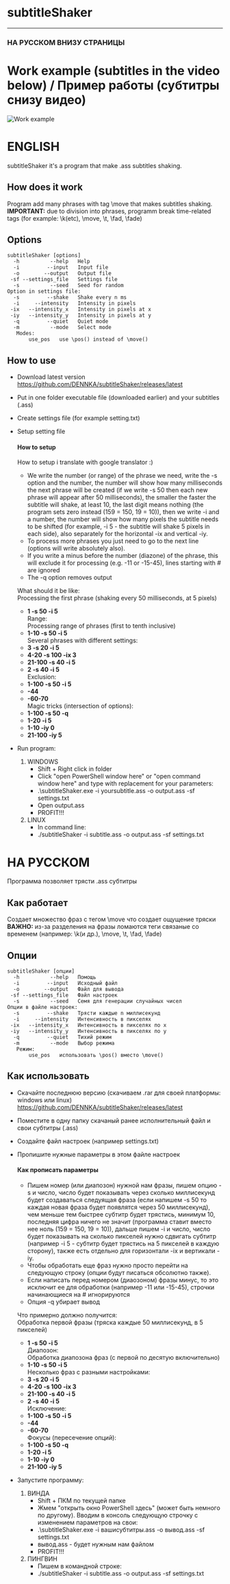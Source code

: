 # subtitleShaker
---
### НА РУССКОМ ВНИЗУ СТРАНИЦЫ
# Work example (subtitles in the video below) / Пример работы (субтитры снизу видео)
![Work example](example.gif)

# ENGLISH
subtitleShaker it's a program that make .ass subtitles shaking.

## How does it work
Program add many phrases with tag \move that makes subtitles shaking.  
**IMPORTANT:** due to division into phrases, programm break time-related tags (for example: \k(etc), \move, \t, \fad, \fade)

## Options
```
subtitleShaker [options]
  -h          --help   Help
  -i         --input   Input file
  -o        --output   Output file
 -sf --settings_file   Settings file
  -s          --seed   Seed for random
Option in settings file:
  -s         --shake   Shake every n ms
  -i     --intensity   Intensity in pixels
 -ix   --intensity_x   Intensity in pixels at x
 -iy   --intensity_y   Intensity in pixels at y
  -q         --quiet   Quiet mode
  -m          --mode   Select mode
   Modes:
       use_pos   use \pos() instead of \move()
```

## How to use
* Download latest version https://github.com/DENNKA/subtitleShaker/releases/latest
* Put in one folder executable file (downloaded earlier) and your subtitles (.ass)
* Create settings file (for example setting.txt)
* Setup setting file

  #### How to setup
  How to setup i translate with google translator :)
  - We write the number (or range) of the phrase we need, write the -s option and the number, the number will show how many milliseconds the next phrase will be created
  (if we write -s 50 then each new phrase will appear after 50 milliseconds),
  the smaller the faster the subtitle will shake, at least 10, the last digit means nothing (the program sets zero instead (159 = 150, 19 = 10)),
  then we write -i and a number, the number will show how many pixels the subtitle needs to be shifted (for example, -i 5 - the subtitle will shake 5 pixels in each
  side), also separately for the horizontal -ix and vertical -iy.  
  - To process more phrases you just need to go to the next line (options will
   write absolutely also).
  - If you write a minus before the number (diazone) of the phrase, this will exclude it for processing
   (e.g. -11 or -15-45), lines starting with # are ignored
  - The -q option removes output
  
  What should it be like:  
  Processing the first phrase (shaking every 50 milliseconds, at 5 pixels)  
    * **1 -s 50 -i 5**  
  Range:  
  Processing range of phrases (first to tenth inclusive)  
    * **1-10 -s 50 -i 5**  
  Several phrases with different settings: 
    * **3 -s 20 -i 5**
    * **4-20 -s 100 -ix 3**  
    * **21-100 -s 40 -i 5**  
    * **2 -s 40 -i 5**  
  Exclusion:
    * **1-100 -s 50 -i 5**
    * **-44**  
    * **-60-70**  
  Magic tricks (intersection of options):
    * **1-100 -s 50 -q**
    * **1-20 -i 5**
    * **1-10 -iy 0**
    * **21-100 -iy 5**
* Run program:
  1. WINDOWS
      * Shift + Right click in folder
      * Click "open PowerShell window here" or "open command window here" and type with replacement for your parameters:
      * .\subtitleShaker.exe -i yoursubtitle.ass -o output.ass -sf settings.txt
      * Open output.ass
      * PROFIT!!!
  1. LINUX
      * In command line:
      * ./subtitleShaker -i subtitle.ass -o output.ass -sf settings.txt
  
# НА РУССКОМ
Программа позволяет трясти .ass субтитры

## Как работает
Создает множество фраз с тегом \move что создает ощущение тряски  
**ВАЖНО:** из-за разделения на фразы ломаются теги связаные со временем (например: \k(и др.), \move, \t, \fad, \fade)

## Опции  
```
subtitleShaker [опции]  
  -h          --help   Помощь  
  -i         --input   Исходный файл  
  -o        --output   Файл для вывода  
 -sf --settings_file   Файл настроек  
  -s          --seed   Семя для генерации случайных чисел  
Опции в файле настроек:  
  -s         --shake   Трясти каждые n миллисекунд  
  -i     --intensity   Интенсивность в пикселях  
 -ix   --intensity_x   Интенсивность в пикселях по x  
 -iy   --intensity_y   Интенсивность в пикселях по y  
  -q         --quiet   Тихий режим  
  -m          --mode   Выбор режима  
   Режим:  
       use_pos   использовать \pos() вместо \move()  
```

## Как использовать
* Скачайте последнюю версию (скачиваем .rar для своей платформы: windows или linux) https://github.com/DENNKA/subtitleShaker/releases/latest
* Поместите в одну папку скачаный ранее исполнительный файл и свои субтитры (.ass)
* Создайте файл настроек (например settings.txt)
* Пропишите нужные параметры в этом файле настроек
  #### Как прописать параметры
  
  - Пишем номер (или диапозон) нужной нам фразы, пишем опцию -s и число, число будет показывать через сколько миллисекунд будет создаваться следуящая фраза
  (если напишем -s 50 то каждая новая фраза будет появлятся через 50 миллисекунд),
  чем меньше тем быстрее субтитр будет трястись, минимум 10, последняя цифра ничего не значит (программа ставит вместо нее ноль (159 = 150, 19 = 10)),
  дальше пишем -i и число, число будет показывать на сколько пикселей нужно сдвигать субтитр (например -i 5 - субтитр будет трястись на 5 пикселей в каждую
  сторону), также есть отдельно для горизонтали -ix и вертикали -iy.  
  - Чтобы обработать еще фраз нужно просто перейти на следующую строку (опции будут
  писаться обсолютно также).  
  - Если написать перед номером (диаозоном) фразы минус, то это исключит ее для обработки
  (например -11 или -15-45), строчки начинающиеся на # игнорируются
  - Опция -q убирает вывод
  
  Что примерно должно получится:  
  Обработка первой фразы (тряска каждые 50 миллисекунд, в 5 пикселей)  
    * **1 -s 50 -i 5**  
  Диапозон:  
  Обработка диапозона фраз (с первой по десятую включительно)  
    * **1-10 -s 50 -i 5**  
  Несколько фраз с разными настройками: 
    * **3 -s 20 -i 5**
    * **4-20 -s 100 -ix 3**  
    * **21-100 -s 40 -i 5**  
    * **2 -s 40 -i 5**  
  Исключение:
    * **1-100 -s 50 -i 5**
    * **-44**  
    * **-60-70**  
  Фокусы (пересечение опций):
    * **1-100 -s 50 -q**
    * **1-20 -i 5**
    * **1-10 -iy 0**
    * **21-100 -iy 5**  
* Запустите программу:
  1. ВИНДА
      * Shift + ПКМ по текущей папке
      * Жмем "открыть окно PowerShell здесь" (может быть немного по другому). Вводим в консоль следующую строчку с изменением параметров на свои:
      * .\subtitleShaker.exe -i вашисубтитры.ass -o вывод.ass -sf settings.txt
      * вывод.ass - будет нужным нам файлом
      * PROFIT!!!
  1. ПИНГВИН
      * Пишем в командной строке:
      * ./subtitleShaker -i subtitle.ass -o output.ass -sf settings.txt
 
